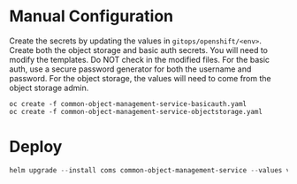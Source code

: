 
# Manual Configuration

Create the secrets by updating the values in `gitops/openshift/<env>`. Create both the object storage and basic auth secrets. You will need to modify the templates. Do NOT check in the modified files.  For the basic auth, use a secure password generator for both the username and password. For the object storage, the values will need to come from the object storage admin.

```
oc create -f common-object-management-service-basicauth.yaml
oc create -f common-object-management-service-objectstorage.yaml
```

# Deploy

```powershell
helm upgrade --install coms common-object-management-service --values values-prod.yaml
```
